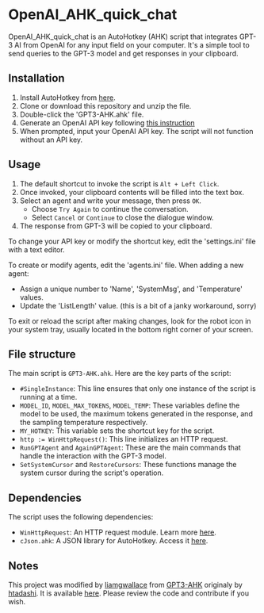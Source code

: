 # OpenAI_AHK_quick_chat

OpenAI_AHK_quick_chat is an AutoHotkey (AHK) script that integrates GPT-3 AI from OpenAI for any input field on your computer. It's a simple tool to send queries to the GPT-3 model and get responses in your clipboard.

## Installation

1. Install AutoHotkey from [here](https://www.autohotkey.com/).
2. Clone or download this repository and unzip the file.
3. Double-click the 'GPT3-AHK.ahk' file.
4. Generate an OpenAI API key following [this instruction](https://help.openai.com/en/articles/4936850-where-do-i-find-my-secret-api-key)
5. When prompted, input your OpenAI API key. The script will not function without an API key.

## Usage

1. The default shortcut to invoke the script is `Alt + Left Click`.
2. Once invoked, your clipboard contents will be filled into the text box.
3. Select an agent and write your message, then press `OK`. 
    - Choose `Try Again` to continue the conversation.
    - Select `Cancel` or `Continue` to close the dialogue window.
4. The response from GPT-3 will be copied to your clipboard.
   
To change your API key or modify the shortcut key, edit the 'settings.ini' file with a text editor.

To create or modify agents, edit the 'agents.ini' file. When adding a new agent:
- Assign a unique number to 'Name', 'SystemMsg', and 'Temperature' values.
- Update the 'ListLength' value.
  (this is a bit of a janky workaround, sorry)

To exit or reload the script after making changes, look for the robot icon in your system tray, usually located in the bottom right corner of your screen.

## File structure

The main script is `GPT3-AHK.ahk`. Here are the key parts of the script:

- `#SingleInstance`: This line ensures that only one instance of the script is running at a time.
- `MODEL_ID`, `MODEL_MAX_TOKENS`, `MODEL_TEMP`: These variables define the model to be used, the maximum tokens generated in the response, and the sampling temperature respectively.
- `MY_HOTKEY`: This variable sets the shortcut key for the script.
- `http := WinHttpRequest()`: This line initializes an HTTP request.
- `RunGPTAgent` and `AgainGPTAgent`: These are the main commands that handle the interaction with the GPT-3 model.
- `SetSystemCursor` and `RestoreCursors`: These functions manage the system cursor during the script's operation.

## Dependencies

The script uses the following dependencies:

- `WinHttpRequest`: An HTTP request module. Learn more [here](https://www.reddit.com/comments/mcjj4s/input).
- `cJson.ahk`: A JSON library for AutoHotkey. Access it [here](https://github.com/G33kDude/cJson.ahk).

## Notes

This project was modified by [liamgwallace](https://github.com/liamgwallace) from [GPT3-AHK](https://github.com/htadashi/GPT3-AHK) originaly by [htadashi](https://github.com/htadashi). It is available [here](https://github.com/liamgwallace/GPT3-AHK). Please review the code and contribute if you wish.
